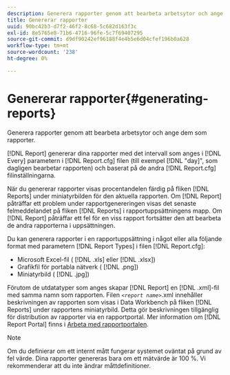 ```yaml
---
description: Generera rapporter genom att bearbeta arbetsytor och ange dem som rapporter.
title: Genererar rapporter
uuid: 90bc42b3-d7f2-46f2-8c68-5c682d163f3c
exl-id: 8e5765e8-71b6-4716-96fe-5c7f69407295
source-git-commit: d9df90242ef96188f4e4b5e6d04cfef196b0a628
workflow-type: tm+mt
source-wordcount: '238'
ht-degree: 0%

---
```


# Genererar rapporter{#generating-reports}

Generera rapporter genom att bearbeta arbetsytor och ange dem som rapporter.

[!DNL Report] genererar dina rapporter med det intervall som anges i  [!DNL Every] parametern i  [!DNL Report.cfg] filen (till exempel  [!DNL "day]&quot;, som dagligen bearbetar rapporten) och baserat på de andra  [!DNL Report.cfg] filinställningarna.

När du genererar rapporter visas procentandelen färdig på fliken [!DNL Reports] under miniatyrbilden för den aktuella rapporten. Om [!DNL Report] påträffar ett problem under rapportgenereringen visas det senaste felmeddelandet på fliken [!DNL Reports] i rapportuppsättningens mapp. Om [!DNL Report] påträffar ett fel för en viss rapport fortsätter den att bearbeta de andra rapporterna i uppsättningen.

Du kan generera rapporter i en rapportuppsättning i något eller alla följande format med parametern [!DNL Report Types] i filen [!DNL Report.cfg]:

* Microsoft Excel-fil ( [!DNL .xls] eller [!DNL .xlsx])
* Grafikfil för portabla nätverk ( [!DNL .png])
* Miniatyrbild ( [!DNL .jpg])

Förutom de utdatatyper som anges skapar [!DNL Report] en [!DNL .xml]-fil med samma namn som rapporten. Filen *`<report name>`*.xml innehåller beskrivningen av rapporten som visas i Data Workbench på fliken [!DNL Reports] under rapportens miniatyrbild. Detta gör beskrivningen tillgänglig för distribution av rapporter via en rapportportal. Mer information om [!DNL Report Portal] finns i [Arbeta med rapportportalen](../../home/c-rpt-oview/c-rpt-portal/c-rpt-portal.md#concept-f692210cad494c00865dbf325eb5ed35).

>[!NOTE]
>
>Om du definierar om ett internt mått fungerar systemet oväntat på grund av fel värde. Dina rapporter genereras bara om ett mätvärde är 100 %. Vi rekommenderar att du inte ändrar måttdefinitioner.
